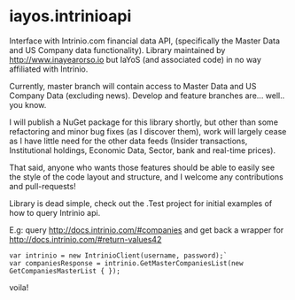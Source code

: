 # iayos.intrinioapi

Interface with Intrinio.com financial data API, (specifically the Master Data and US Company data functionality). Library maintained by http://www.inayearorso.io but IaYoS (and associated code) in no way affiliated with Intrinio.

Currently, master branch will contain access to Master Data and US Company Data (excluding news). Develop and feature branches are... well.. you know. 

I will publish a NuGet package for this library shortly, but other than some refactoring and minor bug fixes (as I discover them), work will largely cease as I have little need for the other data feeds (Insider transactions, Institutional holdings, Economic Data, Sector, bank and real-time prices).

That said, anyone who wants those features should be able to easily see the style of the code layout and structure, and I welcome any contributions and pull-requests!

Library is dead simple, check out the .Test project for initial examples of how to query Intrinio api.

E.g: query http://docs.intrinio.com/#companies and get back a wrapper for http://docs.intrinio.com/#return-values42

~~~~
var intrinio = new IntrinioClient(username, password);`
var companiesResponse = intrinio.GetMasterCompaniesList(new GetCompaniesMasterList { });
~~~~

voila!
